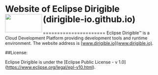 # Website of Eclipse Dirigible (dirigible-io.github.io) <img src="http://www.dirigible.io/img/dirigible.svg" align="left" height="60" width="120"> 
======================
Eclipse Dirigible™ is a Cloud Development Platform providing development tools and runtime environment.
The website address is [www.dirigible.io](www.dirigible.io).

##License:

Eclipse Dirigible is under the [Eclipse Public License - v 1.0] (https://www.eclipse.org/legal/epl-v10.html).
